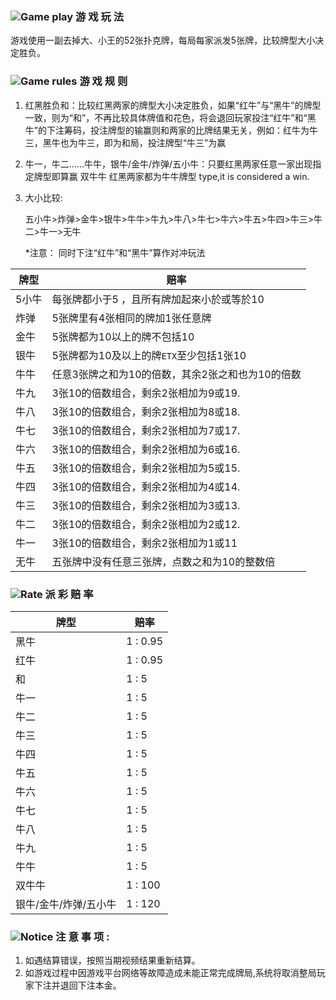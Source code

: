 ### ![Game play](https://res-global.1315cdn.com:11443/statics/game_rules/icon_g_p.png) 游 戏 玩 法

游戏使用一副去掉大、小王的52张扑克牌，每局每家派发5张牌，比较牌型大小决定胜负。

### ![Game rules](https://res-global.1315cdn.com:11443/statics/game_rules/icon_g_r.png) 游 戏 规 则

1. 红黑胜负和：比较红黑两家的牌型大小决定胜负，如果“红牛”与“黑牛”的牌型一致，则为“和”，不再比较具体牌值和花色，将会退回玩家投注“红牛”和“黑牛”的下注筹码，投注牌型的输赢则和两家的比牌结果无关，例如：红牛为牛三，黑牛也为牛三，即为和局，投注牌型“牛三”为赢
2. 牛一，牛二……牛牛，银牛/金牛/炸弹/五小牛：只要红黑两家任意一家出现指定牌型即算赢
双牛牛	红黑两家都为牛牛牌型
   type,it is considered a win.
3. 大小比较:

   五小牛>炸弹>金牛>银牛>牛牛>牛九>牛八>牛七>牛六>牛五>牛四>牛三>牛二>牛一>无牛

   \*注意：
同时下注“红牛”和“黑牛”算作对冲玩法

| 牌型  | 赔率                                                                                                   |
| ----------- | ------------------------------------------------------------------------------------------------------ |
| 5小牛    | 每张牌都小于5 ，且所有牌加起來小於或等於10                             |
| 炸弹        | 5张牌里有4张相同的牌加1张任意牌                                                        |
| 金牛   | 5张牌都为10以上的牌不包括10                                                            |  
| 银牛 | 5张牌都为10及以上的牌`ETX`至少包括1张10                                         |
| 牛牛   | 任意3张牌之和为10的倍数，其余2张之和也为10的倍数 |
| 牛九     | 3张10的倍数组合，剩余2张相加为9或19.                                    |
| 牛八     | 3张10的倍数组合，剩余2张相加为8或18.                                    |
| 牛七     | 3张10的倍数组合，剩余2张相加为7或17.                                    |  |
| 牛六     | 3张10的倍数组合，剩余2张相加为6或16.                                    |  |
| 牛五     | 3张10的倍数组合，剩余2张相加为5或15.                                    |  |
| 牛四     | 3张10的倍数组合，剩余2张相加为4或14.                                    |  |
| 牛三     | 3张10的倍数组合，剩余2张相加为3或13.                                    |  |
| 牛二     | 3张10的倍数组合，剩余2张相加为2或12.                                    |  |
| 牛一     | 3张10的倍数组合，剩余2张相加为1或11                                    |  |
| 无牛     | 五张牌中没有任意三张牌，点数之和为10的整数倍                                                                      |

### ![Rate](https://res-global.1315cdn.com:11443/statics/game_rules/icon_r.png) 派 彩 赔 率

| 牌型                            | 赔率     |
| ------------------------------------ | -------- |
| 黑牛                            | 1 : 0.95 |
| 红牛                             | 1 : 0.95 |
| 和                                  | 1 : 5    |
| 牛一                              | 1 : 5    |
| 牛二                              | 1 : 5    |
| 牛三                              | 1 : 5    |
| 牛四                              | 1 : 5    |
| 牛五                              | 1 : 5    |
| 牛六                              | 1 : 5    |
| 牛七                              | 1 : 5    |
| 牛八                              | 1 : 5    |
| 牛九                              | 1 : 5    |
| 牛牛                            | 1 : 5    |
| 双牛牛                          | 1 : 100  |
| 银牛/金牛/炸弹/五小牛 | 1 : 120  |

### ![Notice](https://res-global.1315cdn.com:11443/statics/game_rules/icon_warn.png) 注 意 事 项 :

1. 如遇结算错误，按照当期视频结果重新结算。
2. 如游戏过程中因游戏平台网络等故障造成未能正常完成牌局,系统将取消整局玩家下注并退回下注本金。
